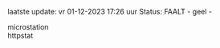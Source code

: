 laatste update: 
vr 01-12-2023 17:26   uur 
Status: FAALT - geel - 
<div class="service Y">microstation</div><div class="service Y">httpstat</div>